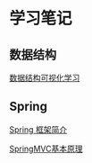 # 学习笔记

## 数据结构
[数据结构可视化学习](https://www.cs.usfca.edu/~galles/visualization/Algorithms.html)

## Spring
[Spring 框架简介](https://www.ibm.com/developerworks/cn/java/wa-spring1/)

[SpringMVC基本原理](https://www.cnblogs.com/t3306/p/7244134.html)


